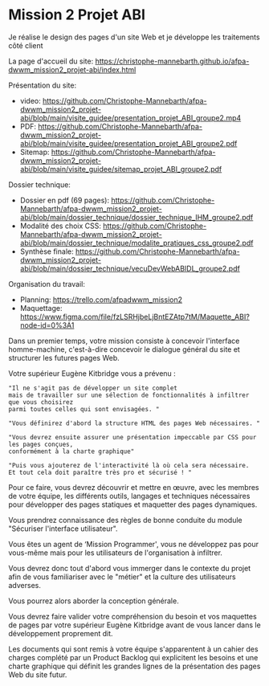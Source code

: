 # Mission 2 Projet ABI
Je réalise le design des pages d'un site Web et je développe les traitements côté client

La page d'accueil du site: https://christophe-mannebarth.github.io/afpa-dwwm_mission2_projet-abi/index.html

Présentation du site:
  - video: https://github.com/Christophe-Mannebarth/afpa-dwwm_mission2_projet-abi/blob/main/visite_guidee/presentation_projet_ABI_groupe2.mp4
  - PDF: https://github.com/Christophe-Mannebarth/afpa-dwwm_mission2_projet-abi/blob/main/visite_guidee/presentation_projet_ABI_groupe2.pdf
  - Sitemap: https://github.com/Christophe-Mannebarth/afpa-dwwm_mission2_projet-abi/blob/main/visite_guidee/sitemap_projet_ABI_groupe2.pdf
  
Dossier technique:
  - Dossier en pdf (69 pages): https://github.com/Christophe-Mannebarth/afpa-dwwm_mission2_projet-abi/blob/main/dossier_technique/dossier_technique_IHM_groupe2.pdf
  - Modalité des choix CSS: https://github.com/Christophe-Mannebarth/afpa-dwwm_mission2_projet-abi/blob/main/dossier_technique/modalite_pratiques_css_groupe2.pdf
  - Synthèse finale: https://github.com/Christophe-Mannebarth/afpa-dwwm_mission2_projet-abi/blob/main/dossier_technique/vecuDevWebABIDL_groupe2.pdf
  
Organisation du travail: 
- Planning: https://trello.com/afpadwwm_mission2
- Maquettage: https://www.figma.com/file/fzLSRHjbeLjBntEZAtp7tM/Maquette_ABI?node-id=0%3A1

Dans un premier temps, votre mission consiste à concevoir l'interface homme-machine, 
c'est-à-dire concevoir le dialogue général du site et structurer les futures pages Web.

Votre supérieur Eugène Kitbridge vous a prévenu :

    "Il ne s'agit pas de développer un site complet 
    mais de travailler sur une sélection de fonctionnalités à infiltrer que vous choisirez 
    parmi toutes celles qui sont envisagées. "

    "Vous définirez d'abord la structure HTML des pages Web nécessaires. "

    "Vous devrez ensuite assurer une présentation impeccable par CSS pour les pages conçues, 
    conformément à la charte graphique"

    "Puis vous ajouterez de l'interactivité là où cela sera nécessaire. 
    Et tout cela doit paraître très pro et sécurisé ! "

Pour ce faire, vous devrez découvrir et mettre en œuvre, avec les membres de votre équipe, 
les différents outils, langages et techniques nécessaires pour développer des pages statiques 
et maquetter des pages dynamiques.

Vous prendrez connaissance des règles de bonne conduite du module "Sécuriser l'interface utilisateur".

Vous êtes un agent de ‘Mission Programmer', vous ne développez pas pour vous-même mais pour les utilisateurs
de l'organisation à infiltrer.

Vous devrez donc tout d'abord vous immerger dans le contexte du projet afin de vous familiariser avec le 
"métier" et la culture des utilisateurs adverses.

Vous pourrez alors aborder la conception générale.

Vous devrez faire valider votre compréhension du besoin et vos maquettes de pages par votre supérieur 
Eugène Kitbridge avant de vous lancer dans le développement proprement dit.

Les documents qui sont remis à votre équipe s'apparentent à un cahier des charges complété par un Product 
Backlog qui explicitent les besoins et une charte graphique qui définit les grandes lignes de la présentation des pages Web du site futur.

